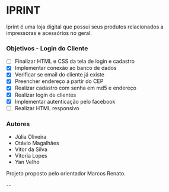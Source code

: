 # IPRINT


Iprint é uma loja digital que possui seus produtos relacionados a impressoras e acessórios no geral.


### Objetivos - Login do Cliente
- [ ] Finalizar HTML e CSS da tela de login e cadastro
- [x] Implementar conexão ao banco de dados
- [x] Verificar se email do cliente já existe
- [X] Preencher endereço a partir do CEP
- [x] Realizar cadastro com senha em md5 e endereço
- [x] Realizar login de clientes
- [x] Implementar autenticação pelo facebook 
- [ ] Realizar HTML responsivo

### Autores
- Júlia Oliveira
- Otávio Magalhães
- Vitor da Silva
- Vitoria Lopes
- Yan Velho

Projeto proposto pelo orientador Marcos Renato.  

--
